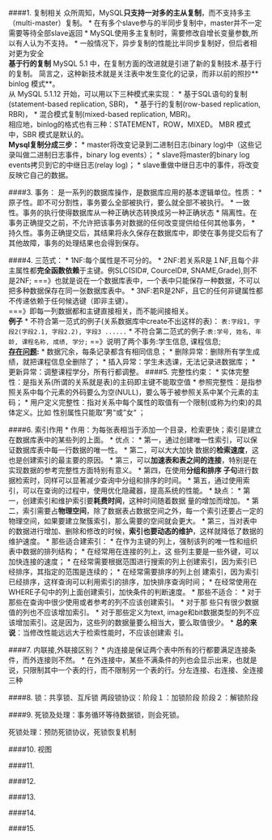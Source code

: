####1. 复制相关
众所周知，MySQL**只支持一对多的主从复制**，而不支持多主（multi-master）复制。 
* 
在有多个slave参与的半同步复制中，master并不一定需要等待全部slave返回
* 
MySQL使用多主复制时，需要修改自增长变量参数,所以有人认为不支持。
* 
一般情况下，异步复制的性能比半同步复制好，但后者相对更为安全<br>
**基于行的复制** MySQL 5.1 中，在复制方面的改进就是引进了新的复制技术.基于行的复制。
简言之，这种新技术就是关注表中发生变化的记录，而非以前的照抄** binlog 模式**。<br>
从 MySQL 5.1.12 开始，可以用以下三种模式来实现：
* 
基于SQL语句的复制(statement-based replication, SBR)，
* 
基于行的复制(row-based replication, RBR)，
* 
混合模式复制(mixed-based replication, MBR)。<br>
相应地，binlog的格式也有三种：STATEMENT，ROW，MIXED。 MBR 模式中，SBR 模式是默认的。<br>
**Mysql复制分成三步：** 
* 
master将改变记录到二进制日志(binary log)中（这些记录叫做二进制日志事件，binary log events）； 
* 
slave将master的binary log events拷贝到它的中继日志(relay log)； 
* 
slave重做中继日志中的事件，将改变反映它自己的数据。

####3. 事务：
是一系列的数据库操作，是数据库应用的基本逻辑单位。性质：
* 
原子性。即不可分割性，事务要么全部被执行，要么就全部不被执行。
* 
一致性。事务的执行使得数据库从一种正确状态转换成另一种正确状态
* 
隔离性。在事务正确提交之前，不允许把该事务对数据的任何改变提供给任何其他事务，
* 
持久性。事务正确提交后，其结果将永久保存在数据库中，即使在事务提交后有了其他故障，事务的处理结果也会得到保存。

####4. 三范式：
* 
1NF:每个属性是不可分的。 
* 
2NF:若关系R是１NF,且每个非主属性都**完全函数依赖**于主键。例SLC(SID#, CourceID#, SNAME,Grade),则不是2NF;     ===》也就是说在一个数据库表中，一个表中只能保存一种数据，不可以把多种数据保存在同一张数据库表中。
* 
3NF:若R是2NF，且它的任何非键属性都不传递依赖于任何候选键（即非主键）。<br>
===》即每一列数据都和主键直接相关，而不能间接相关。<br>
**例子**
* 
不符合第一范式的例子(关系数据库中create不出这样的表)：
```表:字段1, 字段2(字段2.1, 字段2.2), 字段3 ......```
* 
不符合第二范式的例子:```表:学号, 姓名, 年龄, 课程名称, 成绩, 学分;``` ==》说明了两个事务:学生信息, 课程信息; <br>
**[存在问题](http://www.jb51.net/article/70867.htm):**
* 
数据冗余，每条记录都含有相同信息；
* 
删除异常：删除所有学生成绩，就把课程信息全删除了；
* 
插入异常：学生未选课，无法记录进数据库；
* 
更新异常：调整课程学分，所有行都调整。 
####5.  完整性约束：
* 
实体完整性：是指关系(所谓的关系就是表)的主码即主键不能取空值
* 
参照完整性：是指参照关系中每个元素的外码要么为空(NULL)，要么等于被参照关系中某个元素的主码；
* 
用户定义完整性：指对关系中每个属性的取值有一个限制(或称为约束)的具体定义。比如 性别属性只能取”男“或”女“  ；

####6. 索引作用
* 
作用：为每张表相当于添加一个目录，检索更快；索引是建立在数据库表中的某些列的上面。
* 
优点：
    * 
第一，通过创建唯一性索引，可以保证数据库表中每一行数据的唯一性。
    * 
第二，可以大大加快 数据的**检索速度**，这也是创建索引的最主要的原因。
    * 
第三，可以**加速表和表之间的连接**，特别是在实现数据的参考完整性方面特别有意义。
    * 
第四，在使用**分组和排序 子句**进行数据检索时，同样可以显著减少查询中分组和排序的时间。
    * 
第五，通过使用索引，可以在查询的过程中，使用优化隐藏器，提高系统的性能。 
* 
缺点：
    * 
第一，创建索引和维护索引要**耗费时间**，这种时间随着数据 量的增加而增加。
    * 
第二，索引需要占**物理空间**，除了数据表占数据空间之外，每一个索引还要占一定的物理空间，如果要建立聚簇索引，那么需要的空间就会更大。
    * 
第三，当对表中的数据进行增加、删除和修改的时候，**索引也要动态的维护**，这样就降低了数据的维护速度。 
* 
那些适合建索引：
    * 
在作为主键的列上，强制该列的唯一性和组织表中数据的排列结构；
    * 
在经常用在连接的列上，这 些列主要是一些外键，可以加快连接的速度；
    * 
在经常需要根据范围进行搜索的列上创建索引，因为索引已经排序，其指定的范围是连续的；
    * 
在经常需要排序的列上创 建索引，因为索引已经排序，这样查询可以利用索引的排序，加快排序查询时间；
    * 
在经常使用在WHERE子句中的列上面创建索引，加快条件的判断速度。 
* 
那些不适合：
    * 
对于那些在查询中很少使用或者参考的列不应该创建索引。
    * 
对于那 些只有很少数据值的列也不应该增加索引。
    * 
对于那些定义为text, image和bit数据类型的列不应该增加索引。这是因为，这些列的数据量要么相当大，要么取值很少。 
    * 
**总的来说**：当修改性能远远大于检索性能时，不应该创建索 引。

####7. 内联接,外联接区别？
* 
内连接是保证两个表中所有的行都要满足连接条件，而外连接则不然。
* 
在外连接中，某些不满条件的列也会显示出来，也就是说，只限制其中一个表的行，而不限制另一个表的行。分左连接、右连接、全连接三种

####8. 锁：共享锁、互斥锁
两段锁协议：阶段１：加锁阶段 阶段２：解锁阶段

####9. 死锁及处理：事务循环等待数据锁，则会死锁。

死锁处理：预防死锁协议，死锁恢复机制

####10. 视图

####11. 

####12. 

####13. 

####14. 

####15. 
